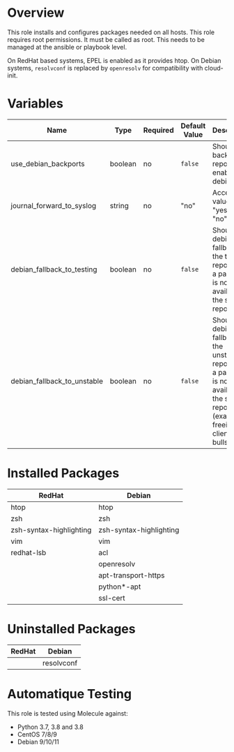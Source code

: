 # Overview
This role installs and configures packages needed on all hosts.
This role requires root permissions. It must be called as root. This needs to be managed at the ansible or playbook level.

On RedHat based systems, EPEL is enabled as it provides htop.
On Debian systems, `resolvconf` is replaced by `openresolv` for compatibility with cloud-init.

# Variables

| Name  | Type | Required | Default Value | Description |
| ----- | ---- | -------- | ------------- | ----------- |
| use_debian_backports | boolean | no | `false` | Should the backports repo be enabled on debian |
| journal_forward_to_syslog | string | no | "no" | Accepted values are "yes" and "no" |
| debian_fallback_to_testing | boolean | no | `false` | Should the debian fallback to the testing repo when a package is not available in the stable repo. |
| debian_fallback_to_unstable | boolean | no | `false` | Should the debian fallback to the unstable repo when a package is not available in the stable repo. (example of freeipa-client in bullseye) |

# Installed Packages

| RedHat | Debian |
| ------ | ------ |
| htop | htop |
| zsh | zsh |
| zsh-syntax-highlighting | zsh-syntax-highlighting |
| vim | vim |
| redhat-lsb | acl |
|  | openresolv |
|  | apt-transport-https |
|  | python*-apt |
|  | ssl-cert |

# Uninstalled Packages

| RedHat | Debian |
| ------ | ------ |
|  | resolvconf |

# Automatique Testing

This role is tested using Molecule against:
- Python 3.7, 3.8 and 3.8
- CentOS 7/8/9
- Debian 9/10/11